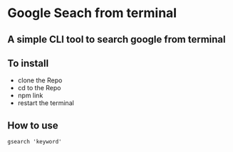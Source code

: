 # Google Seach from terminal

## A simple CLI tool to search google from terminal

## To install
- clone the Repo
- cd to the Repo
- npm link
- restart the terminal

## How to use
~~~~
gsearch 'keyword'
~~~~
